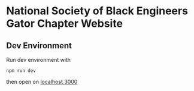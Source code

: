 # National Society of Black Engineers Gator Chapter Website
## Dev Environment
Run dev environment with 
```
npm run dev
```
then open on [localhost 3000](http://localhost:3000)